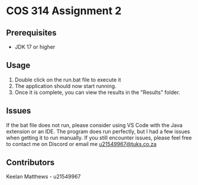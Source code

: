 # COS 314 Assignment 2


## Prerequisites

- JDK 17 or higher


## Usage

1. Double click on the run.bat file to execute it
2. The application should now start running.
3. Once it is complete, you can view the results in the "Results" folder.

## Issues
If the bat file does not run, please consider using VS Code with the Java extension or an IDE. The program does run perfectly,
but I had a few issues when getting it to run manually. If you still encounter issues, please feel free to contact me on Discord
or email me u21549967@tuks.co.za

## Contributors

Keelan Matthews - u21549967